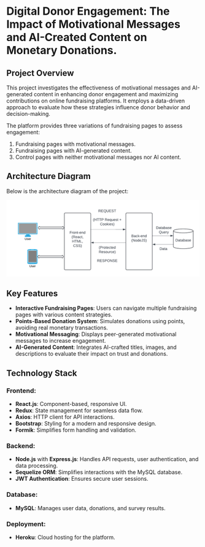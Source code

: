 # Digital Donor Engagement: The Impact of Motivational Messages and AI-Created Content on Monetary Donations.

## Project Overview

This project investigates the effectiveness of motivational messages and AI-generated content in enhancing donor engagement and maximizing contributions on online fundraising platforms. It employs a data-driven approach to evaluate how these strategies influence donor behavior and decision-making.

The platform provides three variations of fundraising pages to assess engagement:
1. Fundraising pages with motivational messages.
2. Fundraising pages with AI-generated content.
3. Control pages with neither motivational messages nor AI content.

## Architecture Diagram
Below is the architecture diagram of the project:

![Architecture Diagram](./web_architecture.png)

## Key Features

- **Interactive Fundraising Pages**: Users can navigate multiple fundraising pages with various content strategies.
- **Points-Based Donation System**: Simulates donations using points, avoiding real monetary transactions.
- **Motivational Messaging**: Displays peer-generated motivational messages to increase engagement.
- **AI-Generated Content**: Integrates AI-crafted titles, images, and descriptions to evaluate their impact on trust and donations.

## Technology Stack

### Frontend:
- **React.js**: Component-based, responsive UI.
- **Redux**: State management for seamless data flow.
- **Axios**: HTTP client for API interactions.
- **Bootstrap**: Styling for a modern and responsive design.
- **Formik**: Simplifies form handling and validation.

### Backend:
- **Node.js** with **Express.js**: Handles API requests, user authentication, and data processing.
- **Sequelize ORM**: Simplifies interactions with the MySQL database.
- **JWT Authentication**: Ensures secure user sessions.

### Database:
- **MySQL**: Manages user data, donations, and survey results.

### Deployment:
- **Heroku**: Cloud hosting for the platform.
